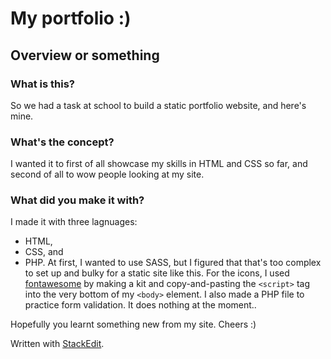 # My portfolio :)
## Overview or something
### What is this?
So we had a task at school to build a static portfolio website, and here's mine.

### What's the concept?
I wanted it to first of all showcase my skills in HTML and CSS so far, and second of all to wow people looking at my site.

### What did you make it with?
I made it with three lagnuages:
- HTML,
- CSS, and
-  PHP.
At first, I wanted to use SASS, but I figured that that's too complex to set up and bulky for a static site like this. For the icons, I used [fontawesome](ttps://fontawesome.com) by making a kit and copy-and-pasting the `<script>` tag into the very bottom of my `<body>` element. I also made a PHP file to practice form validation. It does nothing at the moment..

Hopefully you learnt something new from my site. Cheers :)

Written with [StackEdit](https://stackedit.io/).
